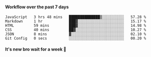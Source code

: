 #### Workflow over the past 7 days

<!--START_SECTION:waka-->

```text
JavaScript   3 hrs 48 mins   ██████████████▒░░░░░░░░░░   57.28 %
Markdown     1 hr            ███▓░░░░░░░░░░░░░░░░░░░░░   15.17 %
HTML         59 mins         ███▓░░░░░░░░░░░░░░░░░░░░░   14.98 %
CSS          40 mins         ██▓░░░░░░░░░░░░░░░░░░░░░░   10.27 %
JSON         8 mins          ▓░░░░░░░░░░░░░░░░░░░░░░░░   02.10 %
Git Config   0 secs          ░░░░░░░░░░░░░░░░░░░░░░░░░   00.20 %
```

<!--END_SECTION:waka-->

#### It's new bro wait for a week 😤
